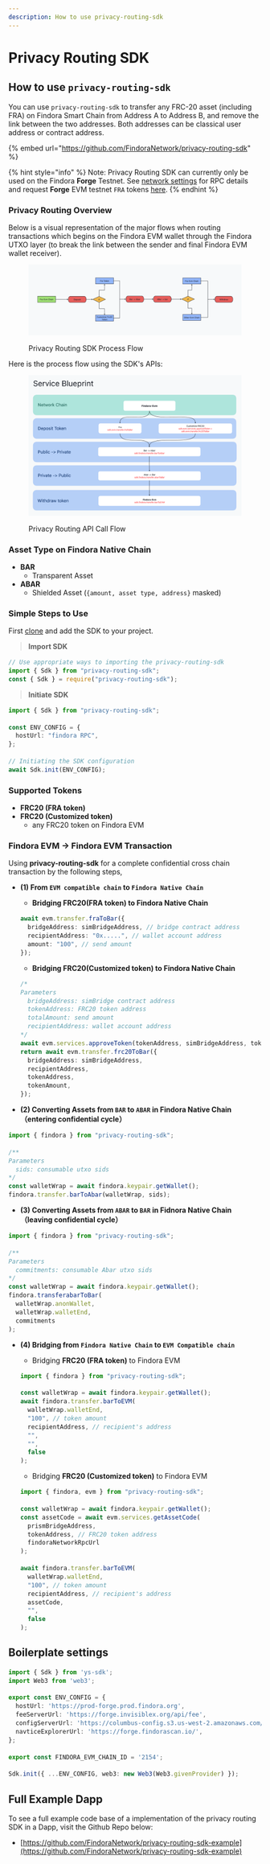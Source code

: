 ```yaml
---
description: How to use privacy-routing-sdk
---
```


# Privacy Routing SDK

## How to use `privacy-routing-sdk`

You can use `privacy-routing-sdk` to transfer any FRC-20 asset (including FRA) on Findora Smart Chain from Address A to Address B, and remove the link between the two addresses. Both addresses can be classical user address or contract address.

{% embed url="https://github.com/FindoraNetwork/privacy-routing-sdk" %}

{% hint style="info" %}
Note: Privacy Routing SDK can currently only be used on the Findora **Forge** Testnet. See [network settings](../../network-settings/network-settings.md) for RPC details and request **Forge** EVM testnet `FRA` tokens [here](../../general-user-materials/acquire-fra/request-testnet-fra.md).
{% endhint %}

### Privacy Routing Overview

Below is a visual representation of the major flows when routing transactions which begins on the Findora EVM wallet through the Findora UTXO layer (to break the link between the sender and final Findora EVM wallet receiver).

<figure><img src="../../.gitbook/assets/image (4) (2).png" alt=""><figcaption><p>Privacy Routing SDK Process Flow</p></figcaption></figure>

Here is the process flow using the SDK's APIs:

<figure><img src="../../.gitbook/assets/image (5) (2).png" alt=""><figcaption><p>Privacy Routing API Call Flow</p></figcaption></figure>

### Asset Type on Findora Native Chain

* **BAR**
  * Transparent Asset
* **ABAR**
  * Shielded Asset (`{amount, asset type, address}` masked)

### Simple Steps to Use

First [clone](https://github.com/FindoraNetwork/privacy-routing-sdk) and add the SDK to your project.

> **Import SDK**

```typescript
// Use appropriate ways to importing the privacy-routing-sdk
import { Sdk } from "privacy-routing-sdk";
const { Sdk } = require("privacy-routing-sdk");
```

> **Initiate SDK**

```typescript
import { Sdk } from "privacy-routing-sdk";

const ENV_CONFIG = {
  hostUrl: "findora RPC",
};

// Initiating the SDK configuration
await Sdk.init(ENV_CONFIG);
```

### Supported Tokens

* **FRC20 (FRA token)**
* **FRC20 (Customized token)**
  * any FRC20 token on Findora EVM

### Findora EVM -> Findora EVM Transaction

Using **privacy-routing-sdk** for a complete confidential cross chain transaction by the following steps,

*   **(1) From `EVM compatible chain` to `Findora Native Chain`**

    * **Bridging FRC20(FRA token) to Findora Native Chain**

    ```typescript
    await evm.transfer.fraToBar({
      bridgeAddress: simBridgeAddress, // bridge contract address
      recipientAddress: "0x.....", // wallet account address
      amount: "100", // send amount
    });
    ```

    * **Bridging FRC20(Customized token) to Findora Native Chain**

    ```typescript
    /*
    Parameters
      bridgeAddress: simBridge contract address
      tokenAddress: FRC20 token address
      totalAmount: send amount
      recipientAddress: wallet account address
    */
    await evm.services.approveToken(tokenAddress, simBridgeAddress, tokenAmount);
    return await evm.transfer.frc20ToBar({
      bridgeAddress: simBridgeAddress,
      recipientAddress,
      tokenAddress,
      tokenAmount,
    });
    ```
* **(2) Converting Assets from `BAR` to `ABAR` in Findora Native Chain （entering confidential cycle）**

```typescript
import { findora } from "privacy-routing-sdk";

/**
Parameters
  sids: consumable utxo sids
*/
const walletWrap = await findora.keypair.getWallet();
findora.transfer.barToAbar(walletWrap, sids);
```

* **(3) Converting Assets from `ABAR` to `BAR` in Fidnora Native Chain （leaving confidential cycle）**

```typescript
import { findora } from "privacy-routing-sdk";

/**
Parameters
  commitments: consumable Abar utxo sids
*/
const walletWrap = await findora.keypair.getWallet();
findora.transferabarToBar(
  walletWrap.anonWallet,
  walletWrap.walletEnd,
  commitments
);
```

*   **(4) Bridging from `Findora Native Chain` to `EVM Compatible chain`**

    * Bridging **FRC20 (FRA token)** to Findora EVM

    ```typescript
    import { findora } from "privacy-routing-sdk";

    const walletWrap = await findora.keypair.getWallet();
    await findora.transfer.barToEVM(
      walletWrap.walletEnd,
      "100", // token amount
      recipientAddress, // recipient's address
      "",
      "",
      false
    );
    ```

    * Bridging **FRC20 (Customized token)** to Findora EVM

    ```typescript
    import { findora, evm } from "privacy-routing-sdk";

    const walletWrap = await findora.keypair.getWallet();
    const assetCode = await evm.services.getAssetCode(
      prismBridgeAddress,
      tokenAddress, // FRC20 token address
      findoraNetworkRpcUrl
    );

    await findora.transfer.barToEVM(
      walletWrap.walletEnd,
      "100", // token amount
      recipientAddress, // recipient's address
      assetCode,
      "",
      false
    );
    ```

## Boilerplate settings

```typescript
import { Sdk } from 'ys-sdk';
import Web3 from 'web3';

export const ENV_CONFIG = {
  hostUrl: 'https://prod-forge.prod.findora.org',
  feeServerUrl: 'https://forge.invisiblex.org/api/fee',
  configServerUrl: 'https://columbus-config.s3.us-west-2.amazonaws.com/columbus_config_forge.json',
  navticeExplorerUrl: 'https://forge.findorascan.io/',
};

export const FINDORA_EVM_CHAIN_ID = '2154';

Sdk.init({ ...ENV_CONFIG, web3: new Web3(Web3.givenProvider) });
```



## Full Example Dapp

To see a full example code base of a implementation of the privacy routing SDK in a Dapp, visit the Github Repo below:

* [https://github.com/FindoraNetwork/privacy-routing-sdk-example](https://github.com/FindoraNetwork/privacy-routing-sdk-example)

